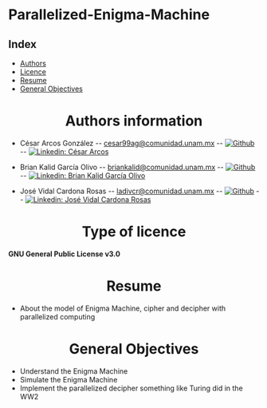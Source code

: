 # Parallelized-Enigma-Machine

## **Index**
<ul>
  <li><a href="#authors">Authors</a></li>
  <li><a href="#licence">Licence</a></li>
  <li><a href="#resum">Resume</a></li>
  <li><a href="#objectives">General Objectives</a></li>
  
</ul>

<center><h1><strong><a name = "authors">Authors information</a></strong></h1></center>

* César Arcos González -- cesar99ag@comunidad.unam.mx -- [![Github](https://img.shields.io/badge/-racec9999-black?style=flat-square&logo=Github&logoColor=white&link=https://www.github.com/in/Cesar-p-singh/)](https://github.com/racec9999) -- [![Linkedin: César Arcos](https://img.shields.io/badge/-César_Arcos-blue?style=flat-square&logo=Linkedin&logoColor=white&link=https://www.linkedin.com/in/Cesar-p-singh/)](https://www.linkedin.com/in/cesar-arcos/)

 
* Brian Kalid García Olivo -- briankalid@comunidad.unam.mx -- [![Github](https://img.shields.io/badge/-briankalid-black?style=flat-square&logo=Github&logoColor=white&link=https://www.github.com/in/Brian-p-singh/)](https://github.com/briankalid/) -- [![Linkedin: Brian Kalid García Olivo](https://img.shields.io/badge/-Brian_Kalid_García_Olivo-blue?style=flat-square&logo=Linkedin&logoColor=white&link=https://www.linkedin.com/in/Kalid-p-singh/)](https://www.linkedin.com/in/briankalid/)

* José Vidal Cardona Rosas -- ladivcr@comunidad.unam.mx -- [![Github](https://img.shields.io/badge/-Ladivcr-black?style=flat-square&logo=Github&logoColor=white&link=https://www.github.com/in/Vidal-p-singh/)](https://github.com/Ladivcr/) -- [![Linkedin: José Vidal Cardona Rosas](https://img.shields.io/badge/-José_Vidal_Cardona_Rosas-blue?style=flat-square&logo=Linkedin&logoColor=white&link=https://www.linkedin.com/in/Vidal-p-singh/)](https://www.linkedin.com/in/jos%C3%A9-vidal-cardona-rosas-006010179/)


<center><h1><strong><a name = "licence">Type of licence</a></strong></h1></center>

**GNU General Public License v3.0**

<center><h1><strong><a name = "resum">Resume</a></strong></h1></center> 

* About the model of Enigma Machine, cipher and decipher with parallelized computing

<center><h1><strong><a name = "objectives">General Objectives</a></strong></h1></center> 

* Understand the Enigma Machine
* Simulate the Enigma Machine
* Implement the parallelized decipher something like Turing did in the WW2 


